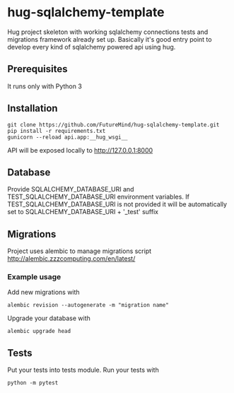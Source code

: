 hug-sqlalchemy-template
=======================

Hug project skeleton with working sqlalchemy connections tests and migrations framework already set up.
Basically it's good entry point to develop every kind of sqlalchemy powered api using hug.

## Prerequisites
It runs only with Python 3

## Installation
```
git clone https://github.com/FutureMind/hug-sqlalchemy-template.git
pip install -r requirements.txt
gunicorn --reload api.app:__hug_wsgi__
```
API will be exposed locally to http://127.0.0.1:8000

## Database
Provide SQLALCHEMY_DATABASE_URI and TEST_SQLALCHEMY_DATABASE_URI environment variables.
If TEST_SQLALCHEMY_DATABASE_URI is not provided it will be automatically set to SQLALCHEMY_DATABASE_URI + '_test' suffix

## Migrations
Project uses alembic to manage migrations script
http://alembic.zzzcomputing.com/en/latest/

### Example usage 
Add new migrations with
```
alembic revision --autogenerate -m "migration name"
```
Upgrade your database with
```
alembic upgrade head
```

## Tests
Put your tests into tests module.
Run your tests with
```
python -m pytest
```

